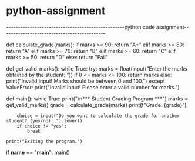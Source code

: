 # python-assignment

--------------------------------------------------python code assignment--------------------------------------------

def calculate_grade(marks):
    if marks >= 90:
        return "A+"
    elif marks >= 80:
        return "A"
    elif marks >= 70:
        return "B"
    elif marks >= 60:
        return "C"
    elif marks >= 50:
        return "D"
    else:
        return "Fail"


def get_valid_marks():
    while True:
        try:
            marks = float(input("Enter the marks obtained by the student: "))
            if 0 <= marks <= 100:
                return marks
            else:
                print("Invalid input! Marks should be between 0 and 100.")
        except ValueError:
            print("Invalid input! Please enter a valid number for marks.")


def main():
    while True:
        print("\n*** Student Grading Program ***")
        marks = get_valid_marks()
        grade = calculate_grade(marks)
        print(f"Grade: {grade}")

        choice = input("Do you want to calculate the grade for another student? (yes/no): ").lower()
        if choice != "yes":
            break

    print("Exiting the program.")


if __name__ == "__main__":
    main()
